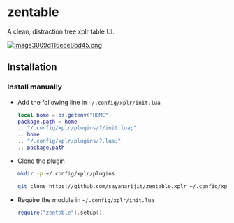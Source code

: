 # zentable

A clean, distraction free xplr table UI.

[![image3009d116ece8bd45.png](https://s8.gifyu.com/images/image3009d116ece8bd45.png)](https://gifyu.com/image/SxTgo)

## Installation

### Install manually

- Add the following line in `~/.config/xplr/init.lua`

  ```lua
  local home = os.getenv("HOME")
  package.path = home
  .. "/.config/xplr/plugins/?/init.lua;"
  .. home
  .. "/.config/xplr/plugins/?.lua;"
  .. package.path
  ```

- Clone the plugin

  ```bash
  mkdir -p ~/.config/xplr/plugins

  git clone https://github.com/sayanarijit/zentable.xplr ~/.config/xplr/plugins/zentable
  ```

- Require the module in `~/.config/xplr/init.lua`

  ```lua
  require("zentable").setup()
  ```
